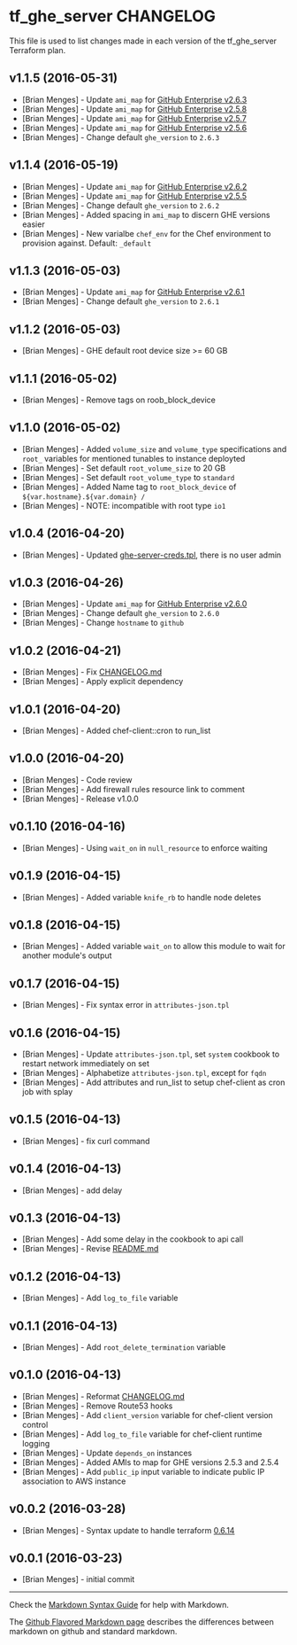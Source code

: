 tf_ghe_server CHANGELOG
========================

This file is used to list changes made in each version of the tf_ghe_server Terraform plan.

v1.1.5 (2016-05-31)
-------------------
- [Brian Menges] - Update `ami_map` for [GitHub Enterprise v2.6.3](https://enterprise.github.com/releases/2.6.3/notes)
- [Brian Menges] - Update `ami_map` for [GitHub Enterprise v2.5.8](https://enterprise.github.com/releases/2.5.8/notes)
- [Brian Menges] - Update `ami_map` for [GitHub Enterprise v2.5.7](https://enterprise.github.com/releases/2.5.7/notes)
- [Brian Menges] - Update `ami_map` for [GitHub Enterprise v2.5.6](https://enterprise.github.com/releases/2.5.6/notes)
- [Brian Menges] - Change default `ghe_version` to `2.6.3`

v1.1.4 (2016-05-19)
-------------------
- [Brian Menges] - Update `ami_map` for [GitHub Enterprise v2.6.2](https://enterprise.github.com/releases/2.6.2/notes)
- [Brian Menges] - Update `ami_map` for [GitHub Enterprise v2.5.5](https://enterprise.github.com/releases/2.5.5/notes)
- [Brian Menges] - Change default `ghe_version` to `2.6.2`
- [Brian Menges] - Added spacing in `ami_map` to discern GHE versions easier
- [Brian Menges] - New varialbe `chef_env` for the Chef environment to provision against. Default: `_default`

v1.1.3 (2016-05-03)
-------------------
- [Brian Menges] - Update `ami_map` for [GitHub Enterprise v2.6.1](https://enterprise.github.com/releases/2.6.1/notes)
- [Brian Menges] - Change default `ghe_version` to `2.6.1`

v1.1.2 (2016-05-03)
-------------------
- [Brian Menges] - GHE default root device size >= 60 GB

v1.1.1 (2016-05-02)
-------------------
- [Brian Menges] - Remove tags on roob_block_device

v1.1.0 (2016-05-02)
-------------------
- [Brian Menges] - Added `volume_size` and `volume_type` specifications and `root_` variables for mentioned tunables to instance deployted
- [Brian Menges] - Set default `root_volume_size` to 20 GB
- [Brian Menges] - Set default `root_volume_type` to `standard`
- [Brian Menges] - Added Name tag to `root_block_device` of `${var.hostname}.${var.domain} /`
- [Brian Menges] - NOTE: incompatible with root type `io1`

v1.0.4 (2016-04-20)
-------------------
- [Brian Menges] - Updated [ghe-server-creds.tpl](files/ghe-server-creds.tpl), there is no user admin

v1.0.3 (2016-04-26)
-------------------
- [Brian Menges] - Update `ami_map` for [GitHub Enterprise v2.6.0](https://enterprise.github.com/releases/2.6.0/notes)
- [Brian Menges] - Change default `ghe_version` to `2.6.0`
- [Brian Menges] - Change `hostname` to `github`

v1.0.2 (2016-04-21)
-------------------
- [Brian Menges] - Fix [CHANGELOG.md](CHANGELOG.md)
- [Brian Menges] - Apply explicit dependency

v1.0.1 (2016-04-20)
-------------------
- [Brian Menges] - Added chef-client::cron to run_list

v1.0.0 (2016-04-20)
-------------------
- [Brian Menges] - Code review
- [Brian Menges] - Add firewall rules resource link to comment
- [Brian Menges] - Release v1.0.0

v0.1.10 (2016-04-16)
-------------------
- [Brian Menges] - Using `wait_on` in `null_resource` to enforce waiting

v0.1.9 (2016-04-15)
-------------------
- [Brian Menges] - Added variable `knife_rb` to handle node deletes

v0.1.8 (2016-04-15)
-------------------
- [Brian Menges] - Added variable `wait_on` to allow this module to wait for another module's output

v0.1.7 (2016-04-15)
-------------------
- [Brian Menges] - Fix syntax error in `attributes-json.tpl`

v0.1.6 (2016-04-15)
-------------------
- [Brian Menges] - Update `attributes-json.tpl`, set `system` cookbook to restart network immediately on set
- [Brian Menges] - Alphabetize `attributes-json.tpl`, except for `fqdn`
- [Brian Menges] - Add attributes and run_list to setup chef-client as cron job with splay

v0.1.5 (2016-04-13)
-------------------
- [Brian Menges] - fix curl command

v0.1.4 (2016-04-13)
-------------------
- [Brian Menges] - add delay

v0.1.3 (2016-04-13)
-------------------
- [Brian Menges] - Add some delay in the cookbook to api call
- [Brian Menges] - Revise [README.md](README.md)

v0.1.2 (2016-04-13)
-------------------
- [Brian Menges] - Add `log_to_file` variable

v0.1.1 (2016-04-13)
-------------------
- [Brian Menges] - Add `root_delete_termination` variable

v0.1.0 (2016-04-13)
-------------------
- [Brian Menges] - Reformat [CHANGELOG.md](CHANGELOG.md)
- [Brian Menges] - Remove Route53 hooks
- [Brian Menges] - Add `client_version` variable for chef-client version control
- [Brian Menges] - Add `log_to_file` variable for chef-client runtime logging
- [Brian Menges] - Update `depends_on` instances
- [Brian Menges] - Added AMIs to map for GHE versions 2.5.3 and 2.5.4
- [Brian Menges] - Add `public_ip` input variable to indicate public IP association to AWS instance

v0.0.2 (2016-03-28)
-------------------
- [Brian Menges] - Syntax update to handle terraform [0.6.14](https://github.com/hashicorp/terraform/blob/master/CHANGELOG.md#0614-march-21-2016)

v0.0.1 (2016-03-23)
-------------------
- [Brian Menges] - initial commit

- - -
Check the [Markdown Syntax Guide](http://daringfireball.net/projects/markdown/syntax) for help with Markdown.

The [Github Flavored Markdown page](http://github.github.com/github-flavored-markdown/) describes the differences between markdown on github and standard markdown.
